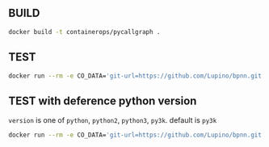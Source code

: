## BUILD

```bash
docker build -t containerops/pycallgraph .
```

## TEST

```bash
docker run --rm -e CO_DATA='git-url=https://github.com/Lupino/bpnn.git entry-file=bpnn.py upload=hub.opshub.sh/lidian/test/pycallgraph/v0.1' containerops/pycallgraph
```

## TEST with deference python version

`version` is one of `python`, `python2`, `python3`, `py3k`.
default is `py3k`

```bash
docker run --rm -e CO_DATA='git-url=https://github.com/Lupino/bpnn.git entry-file=bpnn.py upload=hub.opshub.sh/lidian/test/pycallgraph/v0.1 version=python' containerops/pycallgraph
```
